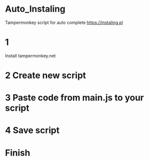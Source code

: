 # Auto_Instaling
Tampermonkey script for auto complete https://instaling.pl

# 1
Install tampermonkey.net

# 2 Create new script

# 3 Paste code from main.js to your script

# 4 Save script

# Finish
